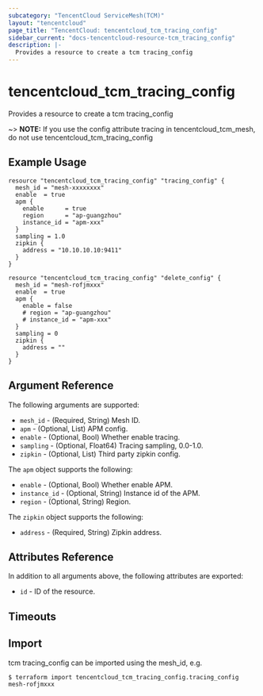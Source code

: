 ```yaml
---
subcategory: "TencentCloud ServiceMesh(TCM)"
layout: "tencentcloud"
page_title: "TencentCloud: tencentcloud_tcm_tracing_config"
sidebar_current: "docs-tencentcloud-resource-tcm_tracing_config"
description: |-
  Provides a resource to create a tcm tracing_config
---
```


# tencentcloud_tcm_tracing_config

Provides a resource to create a tcm tracing_config

~> **NOTE:** If you use the config attribute tracing in tencentcloud_tcm_mesh, do not use tencentcloud_tcm_tracing_config

## Example Usage

```hcl
resource "tencentcloud_tcm_tracing_config" "tracing_config" {
  mesh_id = "mesh-xxxxxxxx"
  enable  = true
  apm {
    enable      = true
    region      = "ap-guangzhou"
    instance_id = "apm-xxx"
  }
  sampling = 1.0
  zipkin {
    address = "10.10.10.10:9411"
  }
}

resource "tencentcloud_tcm_tracing_config" "delete_config" {
  mesh_id = "mesh-rofjmxxx"
  enable  = true
  apm {
    enable = false
    # region = "ap-guangzhou"
    # instance_id = "apm-xxx"
  }
  sampling = 0
  zipkin {
    address = ""
  }
}
```

## Argument Reference

The following arguments are supported:

* `mesh_id` - (Required, String) Mesh ID.
* `apm` - (Optional, List) APM config.
* `enable` - (Optional, Bool) Whether enable tracing.
* `sampling` - (Optional, Float64) Tracing sampling, 0.0-1.0.
* `zipkin` - (Optional, List) Third party zipkin config.

The `apm` object supports the following:

* `enable` - (Optional, Bool) Whether enable APM.
* `instance_id` - (Optional, String) Instance id of the APM.
* `region` - (Optional, String) Region.

The `zipkin` object supports the following:

* `address` - (Required, String) Zipkin address.

## Attributes Reference

In addition to all arguments above, the following attributes are exported:

* `id` - ID of the resource.



## Timeouts

<no value>


## Import

tcm tracing_config can be imported using the mesh_id, e.g.
```
$ terraform import tencentcloud_tcm_tracing_config.tracing_config mesh-rofjmxxx
```

